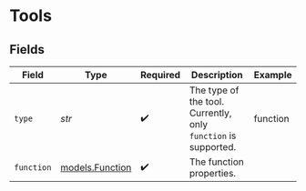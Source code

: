 # Tools


## Fields

| Field                                                           | Type                                                            | Required                                                        | Description                                                     | Example                                                         |
| --------------------------------------------------------------- | --------------------------------------------------------------- | --------------------------------------------------------------- | --------------------------------------------------------------- | --------------------------------------------------------------- |
| `type`                                                          | *str*                                                           | :heavy_check_mark:                                              | The type of the tool. Currently, only `function` is supported.<br/> | function                                                        |
| `function`                                                      | [models.Function](../models/function.md)                        | :heavy_check_mark:                                              | The function properties.<br/>                                   |                                                                 |